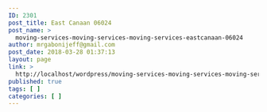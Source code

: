 ```yaml
---
ID: 2301
post_title: East Canaan 06024
post_name: >
  moving-services-moving-services-moving-services-eastcanaan-06024
author: mrgabonijeff@gmail.com
post_date: 2018-03-28 01:37:13
layout: page
link: >
  http://localhost/wordpress/moving-services-moving-services-moving-services-eastcanaan-06024/
published: true
tags: [ ]
categories: [ ]
---
```

